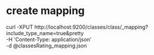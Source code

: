 # create mapping

curl -XPUT http://localhost:9200/classes/class/\_mapping?include_type_name=true&pretty \
-H 'Content-Type: application/json' \
-d @classesRating_mapping.json
